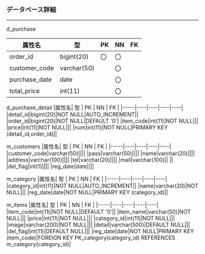 ### データベース詳細
*****

d_purchase

|属性名| 型 | PK | NN | FK |
|-----|----|----|----|----|
|order_id|bigint(20)|〇|〇||
|customer_code|varchar(50)||〇|| 
|purchase_date|date||〇||
|total_price|int(11)||〇||

d_purchase_detail
|属性名| 型 | PK | NN | FK |
|-----|----|----|----|----|
|detail_id|bigint(20)|NOT NULL|AUTO_INCREMENT|| 
|order_id|bigint(20)|NOT NULL|DEFAULT '0'| 
|item_code|int(11)|NOT NULL||| 
|price|int(11)|NOT NULL|||
|num|int(11)|NOT NULL|PRIMARY KEY (detail_id,order_id)||

m_customers
|属性名| 型 | PK | NN | FK |
|-----|----|----|----|----|
|customer_code|varchar(50)||||
|pass|varchar(50)||||
|name|varchar(20)||||
|address|varchar(100)||||
|tel|varchar(20)||||
|mail|varchar(100)|| ||
|del_flag|int(1)||||
|reg_date|date||||

m_category
|属性名| 型 | PK | NN | FK |
|-----|----|----|----|----|
|category_id|int(11)|NOT NULL|AUTO_INCREMENT||
|name|varchar(20)|NOT NULL|||
|reg_date|date|NOT NULL|PRIMARY KEY (category_id)||

m_items
|属性名| 型 | PK | NN | FK |
|-----|----|----|----|----|
|item_code|int(11)|NOT NULL|DEFAULT '0'||
|item_name|varchar(50)|NOT NULL|||
|price|int(11)|NOT NULL|||
|category_id|int(11)|NOT NULL|||
|image|varchar(200)|NOT NULL|||
|detail|varchar(500)|DEFAULT NULL|||
|del_flag|int(11)|DEFAULT NULL|||
|reg_date|date|NOT NULL|PRIMARY KEY (item_code)|FOREIGN KEY PK_category(category_id) REFERENCES m_category(category_id)|







